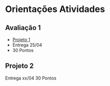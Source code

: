 # Orientações Atividades

## Avaliação 1
- [Projeto 1](Avaliação/01_ASOR.docx)
- Entrega 25/04
- 30 Pontos 

## Projeto 2
Entrega xx/04
30 Pontos 
